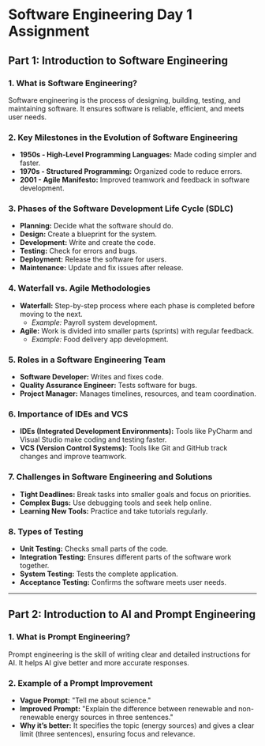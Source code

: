 # Software Engineering Day 1 Assignment  

## Part 1: Introduction to Software Engineering  

### 1. What is Software Engineering?  
Software engineering is the process of designing, building, testing, and maintaining software. It ensures software is reliable, efficient, and meets user needs.  

### 2. Key Milestones in the Evolution of Software Engineering  
- **1950s - High-Level Programming Languages:** Made coding simpler and faster.  
- **1970s - Structured Programming:** Organized code to reduce errors.  
- **2001 - Agile Manifesto:** Improved teamwork and feedback in software development.  

### 3. Phases of the Software Development Life Cycle (SDLC)  
- **Planning:** Decide what the software should do.  
- **Design:** Create a blueprint for the system.  
- **Development:** Write and create the code.  
- **Testing:** Check for errors and bugs.  
- **Deployment:** Release the software for users.  
- **Maintenance:** Update and fix issues after release.  

### 4. Waterfall vs. Agile Methodologies  
- **Waterfall:** Step-by-step process where each phase is completed before moving to the next.  
  - *Example:* Payroll system development.  
- **Agile:** Work is divided into smaller parts (sprints) with regular feedback.  
  - *Example:* Food delivery app development.  

### 5. Roles in a Software Engineering Team  
- **Software Developer:** Writes and fixes code.  
- **Quality Assurance Engineer:** Tests software for bugs.  
- **Project Manager:** Manages timelines, resources, and team coordination.  

### 6. Importance of IDEs and VCS  
- **IDEs (Integrated Development Environments):** Tools like PyCharm and Visual Studio make coding and testing faster.  
- **VCS (Version Control Systems):** Tools like Git and GitHub track changes and improve teamwork.  

### 7. Challenges in Software Engineering and Solutions  
- **Tight Deadlines:** Break tasks into smaller goals and focus on priorities.  
- **Complex Bugs:** Use debugging tools and seek help online.  
- **Learning New Tools:** Practice and take tutorials regularly.  

### 8. Types of Testing  
- **Unit Testing:** Checks small parts of the code.  
- **Integration Testing:** Ensures different parts of the software work together.  
- **System Testing:** Tests the complete application.  
- **Acceptance Testing:** Confirms the software meets user needs.  

---

## Part 2: Introduction to AI and Prompt Engineering  

### 1. What is Prompt Engineering?  
Prompt engineering is the skill of writing clear and detailed instructions for AI. It helps AI give better and more accurate responses.  

### 2. Example of a Prompt Improvement  
- **Vague Prompt:** "Tell me about science."  
- **Improved Prompt:** "Explain the difference between renewable and non-renewable energy sources in three sentences."  
- **Why it’s better:** It specifies the topic (energy sources) and gives a clear limit (three sentences), ensuring focus and relevance.
